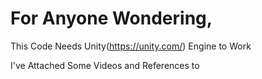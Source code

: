 # For Anyone Wondering,
This Code Needs Unity(https://unity.com/) Engine to Work

I've Attached Some Videos and References to 
